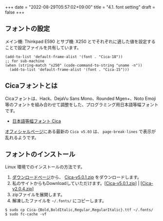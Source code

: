+++
date = "2022-08-29T05:57:02+09:00"
title = "4.1. font setting"
draft = false
+++
## フォントの設定
メイン機: Thinkpad E590 とサブ機: X250 とでそれぞれに適した値を設定することで設定ファイルを共有しています。

```elisp
(add-to-list 'default-frame-alist '(font . "Cica-18"))
;; for sub-machine
(when (string-match "x250" (code-command-to-string "uname -n"))
  (add-to-list 'default-frame-alist '(font . "Cica-15")))
```

## Cicaフォントとは
Cicaフォントは、Hack、DejaVu Sans Mono、Rounded Mgen+、Noto Emoji等のフォントを組み合わせて調整をした、プログラミング用日本語等幅フォントです。

* [日本語等幅フォント Cica](https://github.com/miiton/Cica)

[オフィシャルページ](https://github.com/miiton/Cica/releases/tag/v5.0.3)にある最新の `Cica v5.03` は、
`page-break-lines` で表示が乱れるようです。


## フォントのインストール
Linux 環境でのインストールの方法です。

1. [ダウンロードページ](https://github.com/SSW-SCIENTIFIC/Cica/releases)から、
[Cica-v5.0.1.zip](https://github.com/SSW-SCIENTIFIC/Cica/releases/download/v5.0.1-no-glyph-mod/Cica-v5.0.1.zip) をダウンロードします。
2. 私のサイトからもDownloadしていただけます。[[Cica-v5.0.1.zip](https://dl.wegh.net/Cica/Cica-v5.0.1.zip)] |  [[Cica-v2.0.4.zip](https://dl.wegh.net/Cica/Cica-v2.0.4.zip)]
3. zipファイルを展開します。
4. 解凍したファイルを `~/.fonts/` にコピーします。

```codesession
$ sudo cp Cica-{Bold,BoldItalic,Regular,RegularItalic}.ttf ~/.fonts/
$ sudo fc-cache -vf
```
